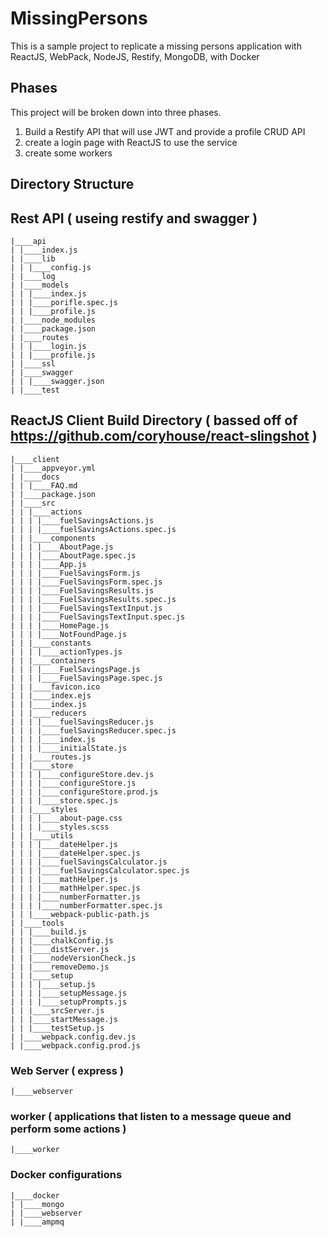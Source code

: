 # MissingPersons
This is a sample project to replicate a missing persons application with ReactJS, WebPack, NodeJS, Restify, MongoDB, with Docker

## Phases

This project will be broken down into three phases.

1. Build a Restify API that will use JWT and provide a profile CRUD API
2. create a login page with ReactJS to use the service
3. create some workers 

##  Directory Structure

## Rest API ( useing restify and swagger )

    |____api 
    | |____index.js
    | |____lib
    | | |____config.js
    | |____log
    | |____models
    | | |____index.js
    | | |____porifle.spec.js
    | | |____profile.js
    | |____node_modules
    | |____package.json
    | |____routes
    | | |____login.js
    | | |____profile.js
    | |____ssl
    | |____swagger
    | | |____swagger.json
    | |____test

## ReactJS Client Build Directory ( bassed off of https://github.com/coryhouse/react-slingshot )

    |____client
    | |____appveyor.yml
    | |____docs
    | | |____FAQ.md
    | |____package.json
    | |____src
    | | |____actions
    | | | |____fuelSavingsActions.js
    | | | |____fuelSavingsActions.spec.js
    | | |____components
    | | | |____AboutPage.js
    | | | |____AboutPage.spec.js
    | | | |____App.js
    | | | |____FuelSavingsForm.js
    | | | |____FuelSavingsForm.spec.js
    | | | |____FuelSavingsResults.js
    | | | |____FuelSavingsResults.spec.js
    | | | |____FuelSavingsTextInput.js
    | | | |____FuelSavingsTextInput.spec.js
    | | | |____HomePage.js
    | | | |____NotFoundPage.js
    | | |____constants
    | | | |____actionTypes.js
    | | |____containers
    | | | |____FuelSavingsPage.js
    | | | |____FuelSavingsPage.spec.js
    | | |____favicon.ico
    | | |____index.ejs
    | | |____index.js
    | | |____reducers
    | | | |____fuelSavingsReducer.js
    | | | |____fuelSavingsReducer.spec.js
    | | | |____index.js
    | | | |____initialState.js
    | | |____routes.js
    | | |____store
    | | | |____configureStore.dev.js
    | | | |____configureStore.js
    | | | |____configureStore.prod.js
    | | | |____store.spec.js
    | | |____styles
    | | | |____about-page.css
    | | | |____styles.scss
    | | |____utils
    | | | |____dateHelper.js
    | | | |____dateHelper.spec.js
    | | | |____fuelSavingsCalculator.js
    | | | |____fuelSavingsCalculator.spec.js
    | | | |____mathHelper.js
    | | | |____mathHelper.spec.js
    | | | |____numberFormatter.js
    | | | |____numberFormatter.spec.js
    | | |____webpack-public-path.js
    | |____tools
    | | |____build.js
    | | |____chalkConfig.js
    | | |____distServer.js
    | | |____nodeVersionCheck.js
    | | |____removeDemo.js
    | | |____setup
    | | | |____setup.js
    | | | |____setupMessage.js
    | | | |____setupPrompts.js
    | | |____srcServer.js
    | | |____startMessage.js
    | | |____testSetup.js
    | |____webpack.config.dev.js
    | |____webpack.config.prod.js

### Web Server ( express )

    |____webserver 

### worker ( applications that listen to a message queue and perform some actions )

    |____worker 


### Docker configurations

    |____docker
    | |____mongo 
    | |____webserver 
    | |____ampmq
